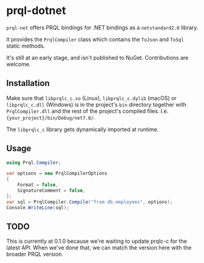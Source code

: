 # prql-dotnet

`prql-net` offers PRQL bindings for .NET bindings as a `netstandard2.0` library.

It provides the `PrqlCompiler` class which contains the `ToJson` and `ToSql`
static methods.

It's still at an early stage, and isn't published to NuGet. Contributions are
welcome.

## Installation

Make sure that `libprqlc_c.so` (Linux), `libprqlc_c.dylib` (macOS) or
`libprqlc_c.dll` (Windows) is in the project's `bin` directory together with
`PrqlCompiler.dll` and the rest of the project's compiled files. I.e.
`{your_project}/bin/Debug/net7.0/`.

The `libprqlc_c` library gets dynamically imported at runtime.

## Usage

```csharp
using Prql.Compiler;

var options = new PrqlCompilerOptions
{
    Format = false,
    SignatureComment = false,
};
var sql = PrqlCompiler.Compile("from db.employees", options);
Console.WriteLine(sql);
```

## TODO

This is currently at 0.1.0 because we're waiting to update prqlc-c for the
latest API. When we've done that, we can match the version here with the broader
PRQL version.

